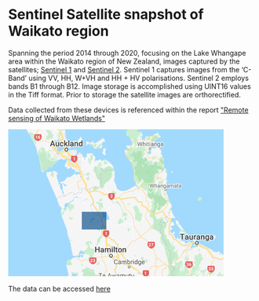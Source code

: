 # Sentinel Satellite snapshot of Waikato region

Spanning the period 2014 through 2020, focusing on the Lake Whangape area within the Waikato region of New Zealand, images captured by the satellites; [Sentinel 1](https://developers.google.com/earth-engine/datasets/catalog/COPERNICUS_S1_GRD) and [Sentinel 2](https://developers.google.com/earth-engine/datasets/catalog/COPERNICUS_S2).
Sentinel 1 captures images from the ‘C-Band’ using VV, HH, W+VH and HH + HV polarisations. Sentinel 2 employs bands B1 through B12. Image storage is accomplished using UINT16 values in the Tiff format. Prior to storage the satellite images are orthorectified.
  
Data collected from these devices is referenced within the report ["Remote sensing of Waikato Wetlands"](https://www.waikatoregion.govt.nz/assets/WRC/WRC-2019/tr201621.pdf)

![Satellite coverage area](../img/SentinelSat.png)

The data can be accessed [here](https://code.earthengine.google.com/?scriptPath=users%2Fnlim%2Fwrc_science%3Awetland_nz_2020_2)

